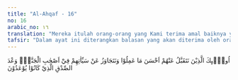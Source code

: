 ```yaml
---
title: "Al-Ahqaf - 16"
no: 16
arabic_no: ١٦
translation: "Mereka itulah orang-orang yang Kami terima amal baiknya yang telah mereka kerjakan dan (orang-orang) yang Kami maafkan kesalahan-kesalahannya, (mereka akan menjadi) penghuni-penghuni surga. Itu janji yang benar yang telah dijanjikan kepada mereka."
tafsir: "Dalam ayat ini diterangkan balasan yang akan diterima oleh orang saleh yang memiliki sifat sebagai anak yang saleh sebagaimana disebutkan pada ayat sebelumnya. Orang-orang yang semacam itu adalah orang-orang yang mempunyai amalan yang paling baik selama ia hidup di dunia menurut pandangan Allah karena keikhlasan, kepatuhan, dan ketaatan mereka melaksanakan agama-Nya. Orang-orang yang seperti itu akan dimaafkan segala kesalahannya karena selalu bertobat kepada-Nya dengan tobat yang sebenarnya. Ia memperoleh surga yang penuh kenikmatan di akhirat.\n\nPada akhir ayat ini, Allah menegaskan bahwa balasan yang disebutkan itu adalah datang dari Allah, dan semua yang pernah dijanjikan-Nya, baik janji akan memberi pahala kepada orang-orang yang beriman maupun peringatan akan mengazab orang-orang kafir pasti ditepatinya; tidak satu pun yang akan dimungkiri-Nya."
---
```

اُولٰۤىِٕكَ الَّذِيْنَ نَتَقَبَّلُ عَنْهُمْ اَحْسَنَ مَا عَمِلُوْا وَنَتَجَاوَزُ عَنْ سَيِّاٰتِهِمْ فِيْٓ اَصْحٰبِ الْجَنَّةِۗ وَعْدَ الصِّدْقِ الَّذِيْ كَانُوْا يُوْعَدُوْنَ 
